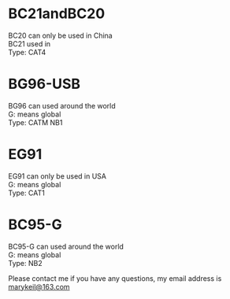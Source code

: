 # BC21andBC20
BC20 can only be used in China   
BC21 used in   
Type: CAT4  

# BG96-USB
BG96 can used around the world  
G: means global  
Type: CATM NB1  

# EG91
EG91 can only be used in USA  
G: means global  
Type: CAT1  

# BC95-G
BC95-G can used around the world  
G: means global  
Type: NB2  

Please contact me if you have any questions, my email address is   marykeil@163.com  
